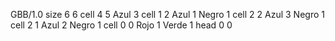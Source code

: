 <gs-board> GBB/1.0
size 6 6
cell 4 5 Azul 3 
cell 1 2 Azul 1 Negro 1 
cell 2 2 Azul 3 Negro 1 
cell 2 1 Azul 2 Negro 1 
cell 0 0 Rojo 1 Verde 1 
head 0 0
 </gs-board>